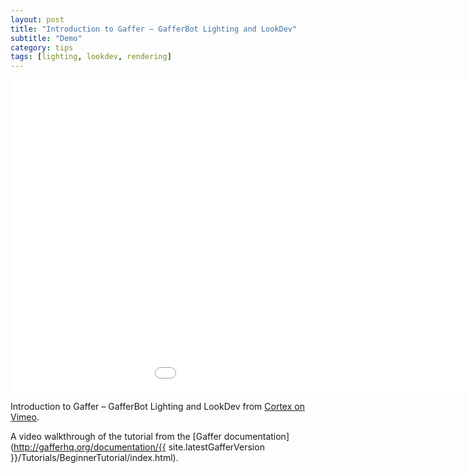 ```yaml
---
layout: post
title: "Introduction to Gaffer – GafferBot Lighting and LookDev"
subtitle: "Demo"
category: tips
tags: [lighting, lookdev, rendering]
---
```


<div class="embed-responsive embed-responsive-16by9 mb-15">
    <iframe class="embed-responsive-item" src="//player.vimeo.com/video/202088156" width="1150" height="500" frameborder="0" scrolling="no" webkitallowfullscreen mozallowfullscreen allowfullscreen></iframe>
</div>

Introduction to Gaffer – GafferBot Lighting and LookDev from [Cortex on Vimeo](https://vimeo.com/cortex).

A video walkthrough of the tutorial from the [Gaffer documentation](http://gafferhq.org/documentation/{{ site.latestGafferVersion }}/Tutorials/BeginnerTutorial/index.html).
